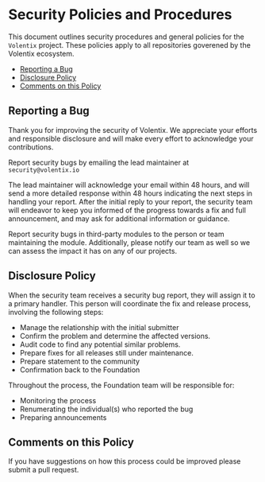 # Security Policies and Procedures

This document outlines security procedures and general policies for the `Volentix` project. These policies apply to all repositories goverened by the Volentix ecosystem.

  * [Reporting a Bug](#reporting-a-bug)
  * [Disclosure Policy](#disclosure-policy)
  * [Comments on this Policy](#comments-on-this-policy)

## Reporting a Bug

Thank you for improving the security of Volentix. We appreciate your efforts and responsible disclosure and will make every effort to acknowledge your contributions.

Report security bugs by emailing the lead maintainer at `security@volentix.io`

The lead maintainer will acknowledge your email within 48 hours, and will send a more detailed response within 48 hours indicating the next steps in handling your report. After the initial reply to your report, the security team will endeavor to keep you informed of the progress towards a fix and full announcement, and may ask for additional information or guidance.

Report security bugs in third-party modules to the person or team maintaining the module. Additionally, please notify our team as well so we can assess the impact it has on any of our projects.

## Disclosure Policy

When the security team receives a security bug report, they will assign it to a primary handler. This person will coordinate the fix and release process, involving the following steps:

  * Manage the relationship with the initial submitter
  * Confirm the problem and determine the affected versions.
  * Audit code to find any potential similar problems.
  * Prepare fixes for all releases still under maintenance.
  * Prepare statement to the community
  * Confirmation back to the Foundation

Throughout the process, the Foundation team will be responsible for:
  
  * Monitoring the process
  * Renumerating the individual(s) who reported the bug
  * Preparing announcements

## Comments on this Policy

If you have suggestions on how this process could be improved please submit a
pull request.
